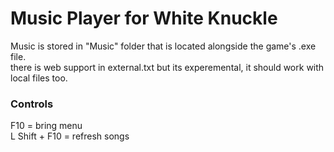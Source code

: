 # Music Player for White Knuckle

Music is stored in "Music" folder that is located alongside the game's .exe file.  
there is web support in external.txt but its experemental, it should work with local files too.

### Controls
F10 = bring menu  
L Shift + F10 = refresh songs